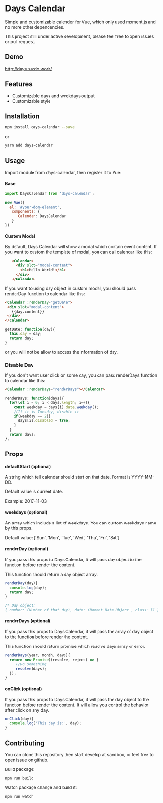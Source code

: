 # Days Calendar

Simple and customizable calender for Vue,  which only used moment.js and no more other dependencies.

This project still under active development, please feel free to open issues or pull request.

## Demo
http://days.sardo.work/

## Features
- Customizable days and weekdays output
- Customizable style

## Installation
```bash
npm install days-calendar --save
```

or

```bash
yarn add days-calendar
```

## Usage

Import module from days-calendar, then register it to Vue:

#### Base

```js
import DaysCalendar from 'days-calendar';

new Vue({
  el: '#your-dom-element',
   components: {
      Calendar: DaysCalendar
   }
})
```
#### Custom Modal

By default, Days Calendar will show a modal which contain event content. If you want to custom the template of modal, you can call calendar like this:

 ```html
    <Calendar>
      <div slot="modal-content">
        <h1>Hello World!</h1>
      </div>
    </Calendar>

 ```

 If you want to using day object in custom modal,
 you should pass renderDay function to calendar like this:

 ```html
<Calendar :renderDay="getDate">
  <div slot="modal-content">
    {{day.content}}
  </div>
</Calendar>
 ```

 ```js
 getDate: function(day){
   this.day = day;
   return day;
 }
 ```

 or you will not be allow to access the information of day.


 ### Disable Day

 If you don't want user click on some day, you can pass renderDays function to calendar like this:

 ```html
<Calendar :renderDays="renderDays"></Calendar>
 ```

 ```js
 renderDays: function(days){
   for(let i = 0; i < days.length; i++){
     const weekday = days[i].date.weekday();
     //If it is Tuesday, disable it
     if(weekday == 2){
       days[i].disabled = true;
     }
   }
   return days;
 },
 ```

## Props
#### defaultStart (optional)
A string which tell calendar should start on that date. Format is YYYY-MM-DD.

Default value is current date.

Example: 2017-11-03

#### weekdays (optional)
An array which include a list of weekdays. You can custom weekdays name by this props.

Default value: ['Sun', 'Mon', 'Tue', 'Wed', 'Thu', 'Fri', 'Sat']

#### renderDay (optional)
If you pass this props to Days Calendar, it will pass day object to the function before render the content.

This function should return a day object array.

```js
renderDay(day){
  console.log(day);
  return day;
}

/* Day object:
{ number: (Number of that day), date: (Moment Date Object), class: [] } */
```

#### renderDays (optional)
If you pass this props to Days Calendar, it will pass the array of day object to the function before render the content.

This function should return promise which resolve days array or error.

```js
renderDays(year, month, days){
  return new Promise((resolve, reject) => {
     //Do something
     resolve(days);
  });
}
```

#### onClick (optional)
If you pass this props to Days Calendar, it will pass the day object to the function before render the content.
It will allow you control the behavior after click on any day.

```js
onClick(day){
  console.log('This day is:', day);
}
```

## Contributing

You can clone this repository then start develop at sandbox, or feel free to open issue on github.

Build package:

```bash
npm run build
```

Watch package change and build it:

```bash
npm run watch
```
